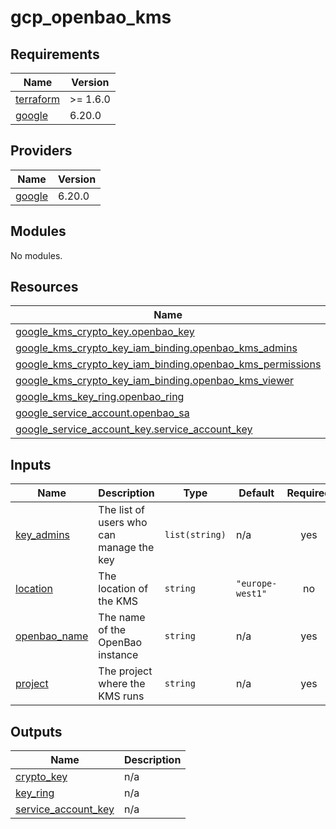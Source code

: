 # gcp_openbao_kms

<!-- BEGINNING OF PRE-COMMIT-OPENTOFU DOCS HOOK -->
## Requirements

| Name | Version |
|------|---------|
| <a name="requirement_terraform"></a> [terraform](#requirement\_terraform) | >= 1.6.0 |
| <a name="requirement_google"></a> [google](#requirement\_google) | 6.20.0 |

## Providers

| Name | Version |
|------|---------|
| <a name="provider_google"></a> [google](#provider\_google) | 6.20.0 |

## Modules

No modules.

## Resources

| Name | Type |
|------|------|
| [google_kms_crypto_key.openbao_key](https://registry.terraform.io/providers/hashicorp/google/6.20.0/docs/resources/kms_crypto_key) | resource |
| [google_kms_crypto_key_iam_binding.openbao_kms_admins](https://registry.terraform.io/providers/hashicorp/google/6.20.0/docs/resources/kms_crypto_key_iam_binding) | resource |
| [google_kms_crypto_key_iam_binding.openbao_kms_permissions](https://registry.terraform.io/providers/hashicorp/google/6.20.0/docs/resources/kms_crypto_key_iam_binding) | resource |
| [google_kms_crypto_key_iam_binding.openbao_kms_viewer](https://registry.terraform.io/providers/hashicorp/google/6.20.0/docs/resources/kms_crypto_key_iam_binding) | resource |
| [google_kms_key_ring.openbao_ring](https://registry.terraform.io/providers/hashicorp/google/6.20.0/docs/resources/kms_key_ring) | resource |
| [google_service_account.openbao_sa](https://registry.terraform.io/providers/hashicorp/google/6.20.0/docs/resources/service_account) | resource |
| [google_service_account_key.service_account_key](https://registry.terraform.io/providers/hashicorp/google/6.20.0/docs/resources/service_account_key) | resource |

## Inputs

| Name | Description | Type | Default | Required |
|------|-------------|------|---------|:--------:|
| <a name="input_key_admins"></a> [key\_admins](#input\_key\_admins) | The list of users who can manage the key | `list(string)` | n/a | yes |
| <a name="input_location"></a> [location](#input\_location) | The location of the KMS | `string` | `"europe-west1"` | no |
| <a name="input_openbao_name"></a> [openbao\_name](#input\_openbao\_name) | The name of the OpenBao instance | `string` | n/a | yes |
| <a name="input_project"></a> [project](#input\_project) | The project where the KMS runs | `string` | n/a | yes |

## Outputs

| Name | Description |
|------|-------------|
| <a name="output_crypto_key"></a> [crypto\_key](#output\_crypto\_key) | n/a |
| <a name="output_key_ring"></a> [key\_ring](#output\_key\_ring) | n/a |
| <a name="output_service_account_key"></a> [service\_account\_key](#output\_service\_account\_key) | n/a |
<!-- END OF PRE-COMMIT-OPENTOFU DOCS HOOK -->
